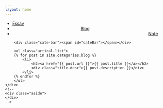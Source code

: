 ```yaml
---
layout: home
---
```


<div class="index-content blog">
    <div class="section">
        <ul class="artical-cate">
            <li><a href="/"><span>Essay</span></a></li>
            <li class="on" style="text-align:center"><a href="/blog"><span>Blog</span></a></li>
            <li style="text-align:right"><a href="/note"><span>Note</span></a></li>
        <!--
            <li class="on"><a href="/essay"><span>Essay</span></a></li>
            <li style="text-align:center"><a href="/blog"><span>Blog</span></a></li>
            <li style="text-align:right"><a href="/note"><span>Note</span></a></li>
        -->
        </ul>

        <div class="cate-bar"><span id="cateBar"></span></div>

        <ul class="artical-list">
        {% for post in site.categories.blog %}
            <li>
                <h2><a href="{{ post.url }}">{{ post.title }}</a></h2>
                <div class="title-desc">{{ post.description }}</div>
            </li>
        {% endfor %}
        </ul>
    </div>
	<!--
    <div class="aside">
    </div>
	-->
</div>
